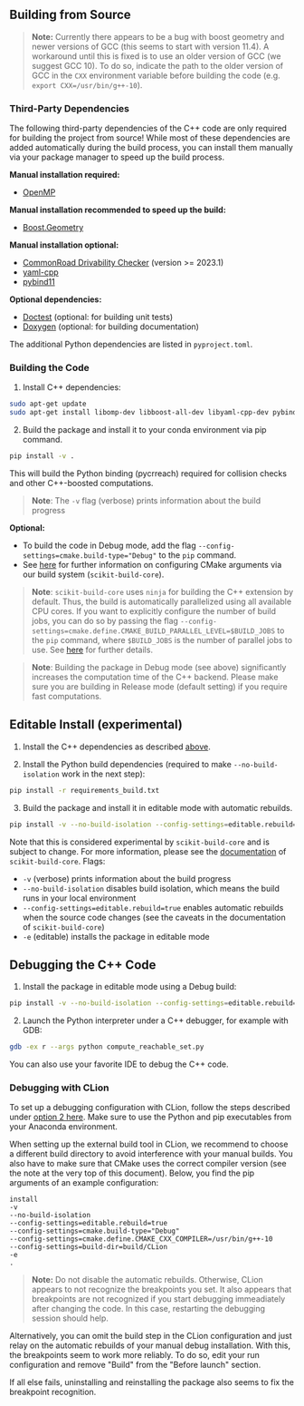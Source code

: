 ## Building from Source

> **Note:** Currently there appears to be a bug with boost geometry and newer versions of GCC (this seems to start with version 11.4).
> A workaround until this is fixed is to use an older version of GCC (we suggest GCC 10).
> To do so, indicate the path to the older version of GCC in the `CXX` environment variable before building the code (e.g. `export CXX=/usr/bin/g++-10`).

### Third-Party Dependencies

The following third-party dependencies of the C++ code are only required for building the project from source!
While most of these dependencies are added automatically during the build process, you can install them manually via your package manager to speed up the build process.

**Manual installation required:**
- [OpenMP](https://www.openmp.org/)

**Manual installation recommended to speed up the build:**
- [Boost.Geometry](https://www.boost.org/doc/libs/1_79_0/libs/geometry/doc/html/index.html)

**Manual installation optional:**
- [CommonRoad Drivability Checker](https://commonroad.in.tum.de/tools/drivability-checker) (version >= 2023.1)
- [yaml-cpp](https://github.com/jbeder/yaml-cpp)
- [pybind11](https://github.com/pybind/pybind11)

**Optional dependencies:**
- [Doctest](https://github.com/doctest/doctest) (optional: for building unit tests)
- [Doxygen](https://doxygen.nl/) (optional: for building documentation)

The additional Python dependencies are listed in `pyproject.toml`.


### Building the Code

1. Install C++ dependencies:
  ```bash
  sudo apt-get update
  sudo apt-get install libomp-dev libboost-all-dev libyaml-cpp-dev pybind11-dev doctest-dev doxygen
  ```

2. Build the package and install it to your conda environment via pip command.
  ```bash
  pip install -v .
  ```
  This will build the Python binding (pycrreach) required for collision checks and other C++-boosted computations.

> **Note**: The `-v` flag (verbose) prints information about the build progress

**Optional:**

- To build the code in Debug mode, add the flag `--config-settings=cmake.build-type="Debug"` to the `pip` command.
- See [here](https://scikit-build-core.readthedocs.io/en/latest/configuration.html#configuring-cmake-arguments-and-defines) for further information on configuring CMake arguments via our build system (`scikit-build-core`).

> **Note**: `scikit-build-core` uses `ninja` for building the C++ extension by default.
> Thus, the build is automatically parallelized using all available CPU cores.
> If you want to explicitly configure the number of build jobs, you can do so by passing the flag `--config-settings=cmake.define.CMAKE_BUILD_PARALLEL_LEVEL=$BUILD_JOBS` to the `pip` command, where `$BUILD_JOBS` is the number of parallel jobs to use.
> See [here](https://scikit-build-core.readthedocs.io/en/latest/faqs.html#multithreaded-builds) for further details.

> **Note**: Building the package in Debug mode (see above) significantly increases the computation time of the C++ backend. Please make sure you are building in Release mode (default setting) if you require fast computations.

## Editable Install (experimental)

1. Install the C++ dependencies as described [above](#third-party-dependencies).

2. Install the Python build dependencies (required to make `--no-build-isolation` work in the next step):
```bash
pip install -r requirements_build.txt
```

3. Build the package and install it in editable mode with automatic rebuilds.
```bash
pip install -v --no-build-isolation --config-settings=editable.rebuild=true -e .
```
Note that this is considered experimental by `scikit-build-core` and is subject to change.
For more information, please see the [documentation](https://scikit-build-core.readthedocs.io/en/latest/configuration.html#editable-installs) of `scikit-build-core`.
Flags:
- `-v` (verbose) prints information about the build progress
- `--no-build-isolation` disables build isolation, which means the build runs in your local environment
- `--config-settings=editable.rebuild=true` enables automatic rebuilds when the source code changes (see the caveats in the documentation of `scikit-build-core`)
- `-e` (editable) installs the package in editable mode

## Debugging the C++ Code

1. Install the package in editable mode using a Debug build:
```bash
pip install -v --no-build-isolation --config-settings=editable.rebuild=true --config-settings=cmake.build-type="Debug" -e .
```

2. Launch the Python interpreter under a C++ debugger, for example with GDB:
```bash
gdb -ex r --args python compute_reachable_set.py
```

You can also use your favorite IDE to debug the C++ code.

### Debugging with CLion

To set up a debugging configuration with CLion, follow the steps described under [option 2 here](https://www.jetbrains.com/help/clion/debugging-python-extensions.html#debug-custom-py).
Make sure to use the Python and pip executables from your Anaconda environment.

When setting up the external build tool in CLion, we recommend to choose a different build directory to avoid interference with your manual builds.
You also have to make sure that CMake uses the correct compiler version (see the note at the very top of this document).
Below, you find the pip arguments of an example configuration:
```
install
-v
--no-build-isolation
--config-settings=editable.rebuild=true
--config-settings=cmake.build-type="Debug"
--config-settings=cmake.define.CMAKE_CXX_COMPILER=/usr/bin/g++-10
--config-settings=build-dir=build/CLion
-e
.
```

> **Note:** Do not disable the automatic rebuilds. Otherwise, CLion appears to not recognize the breakpoints you set.
> It also appears that breakpoints are not recognized if you start debugging immeadiately after changing the code.
> In this case, restarting the debugging session should help.

Alternatively, you can omit the build step in the CLion configuration and just relay on the automatic rebuilds of your manual debug installation.
With this, the breakpoints seem to work more reliably.
To do so, edit your run configuration and remove "Build" from the "Before launch" section.

If all else fails, uninstalling and reinstalling the package also seems to fix the breakpoint recognition.
